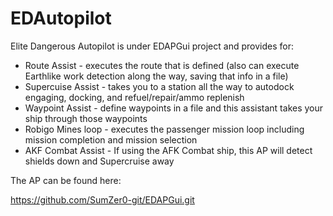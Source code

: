 # EDAutopilot
Elite Dangerous Autopilot is under EDAPGui project and provides for:

- Route Assist - executes the route that is defined (also can execute Earthlike work detection along the way, saving that info in a file)
- Supercuise Assist - takes you to a station all the way to autodock engaging, docking, and refuel/repair/ammo replenish
- Waypoint Assist - define waypoints in a file and this assistant takes your ship through those waypoints 
- Robigo Mines loop - executes the passenger mission loop including mission completion and mission selection
- AKF Combat Assist - If using the AFK Combat ship, this AP will detect shields down and Supercruise away

The AP can be found here:

https://github.com/SumZer0-git/EDAPGui.git

